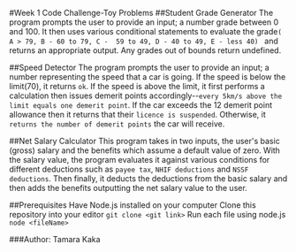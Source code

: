 #Week 1 Code Challenge-Toy Problems
##Student Grade Generator
The program prompts the user to provide an input; a number grade
between 0 and 100. It then uses various conditional statements to
evaluate the grade``(  A > 79, B - 60 to 79, C -  59 to 49, D - 40 to 49, E - less 40) ``
and returns an appropriate output. Any grades out of bounds return
undefined.

##Speed Detector
The program prompts the user to provide an input; a number representing
the speed that a car is going. If the speed is below the limit(70),
it returns ``ok``. If the speed is above the limit, it first performs a calculation
then issues demerit points accordingly--``every 5km/s above the limit equals
one demerit point``. If the car exceeds the 12 demerit point allowance then it
returns that their ``licence is suspended``. Otherwise, it ``returns the number of
demerit points`` the car will receive.

##Net Salary Calculator
This program takes in two inputs, the user's basic (gross) salary and the benefits which
assume a default value of zero. With the salary value, the program evaluates it against
various conditions for different deductions such as ``payee tax``, ``NHIF deductions`` and
``NSSF deductions``. Then finally, it deducts the deductions from the basic salary and then
adds the benefits outputting the net salary value to the user.

##Prerequisites
Have Node.js installed on your computer
Clone this repository into your editor ``git clone <git link>``
Run each file using node.js ``node <fileName>``


###Author: Tamara Kaka